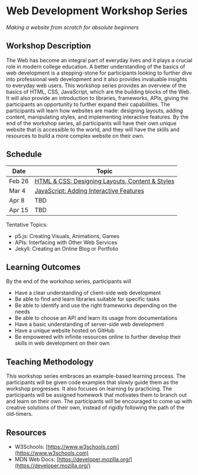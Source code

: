 # Web Development Workshop Series
*Making a website from scratch for absolute beginners*

## Workshop Description
The Web has become an integral part of everyday lives and it plays a crucial role in modern college education. A better understanding of the basics of web development is a stepping-stone for participants looking to further dive into professional web development and it also provides invaluable insights to everyday web users. This workshop series provides an overview of the basics of HTML, CSS, JavaScript, which are the building blocks of the Web. It will also provide an introduction to libraries, frameworks, APIs, giving the participants an opportunity to further expand their capabilities. The participants will learn how websites are made: designing layouts, adding content, manipulating styles, and implementing interactive features. By the end of the workshop series, all participants will have their own unique website that is accessible to the world, and they will have the skills and resources to build a more complex website on their own.

## Schedule

| Date  | Topic |
| ------------- | ------------- |
| Feb 26 | [HTML & CSS: Designing Layouts, Content & Styles](01-html-and-css) |
| Mar 4  | [JavaScript: Adding Interactive Features](02-javascript) |
| Apr 8  | TBD |
| Apr 15 | TBD |

Tentative Topics:

- p5.js: Creating Visuals, Animations, Games
- APIs: Interfacing with Other Web Services
- Jekyll: Creating an Online Blog or Portfolio

## Learning Outcomes
By the end of the workshop series, participants will
- Have a clear understanding of client-side web development
- Be able to find and learn libraries suitable for specific tasks
- Be able to identify and use the right frameworks depending on the needs
- Be able to choose an API and learn its usage from documentations
- Have a basic understanding of server-side web development
- Have a unique website hosted on GitHub
- Be empowered with infinite resources online to further develop their skills in web development on their own

## Teaching Methodology
This workshop series embraces an example-based learning process. The participants will be given code examples that slowly guide them as the workshop progresses. It also focuses on learning by practicing. The participants will be assigned homework that motivates them to branch out and learn on their own. The participants will be encouraged to come up with creative solutions of their own, instead of rigidly following the path of the old-timers.

## Resources
- W3Schools: [https://www.w3schools.com](https://www.w3schools.com)
- MDN Web Docs: [https://developer.mozilla.org/](https://developer.mozilla.org/)
